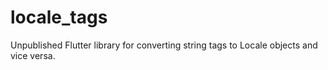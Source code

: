 # locale_tags

Unpublished Flutter library for converting string tags to Locale objects 
and vice versa. 